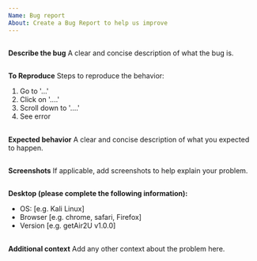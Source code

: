 ```yaml
---
Name: Bug report
About: Create a Bug Report to help us improve
---
```

##
**Describe the bug**
A clear and concise description of what the bug is.
##
**To Reproduce**
Steps to reproduce the behavior:
1. Go to '...'
2. Click on '....'
3. Scroll down to '....'
4. See error
##
**Expected behavior**
A clear and concise description of what you expected to happen.
##
**Screenshots**
If applicable, add screenshots to help explain your problem.
##
**Desktop (please complete the following information):**
 - OS: [e.g. Kali Linux]
 - Browser [e.g. chrome, safari, Firefox]
 - Version [e.g. getAir2U v1.0.0]
##
**Additional context**
Add any other context about the problem here.
#
